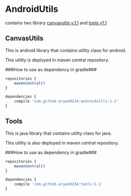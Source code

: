 # AndroidUtils

contains two library
[canvasutils v.1.1]() and
[tools v1.1](https://oss.sonatype.org/content/repositories/releases/com/github/aryan9234/tools/1.1/tools-1.1.jar)

## CanvasUtils ##

This is android library that contains utility class for android.

This utility is deployed in maven central repository.

###How to use as dependency in gradle###
```javascript
repositories {
    mavenCentral()
}
```
```javascript
dependencies {
    compile 'com.github.aryan9234:androidutils:1.1'
}
```
## Tools ##

This is java library that contains utility class for java.

This utility is also deployed in maven central repository.

###How to use as dependency in gradle###
```javascript
repositories {
    mavenCentral()
}
```
```javascript
dependencies {
    compile 'com.github.aryan9234:tools:1.1'
}
```

